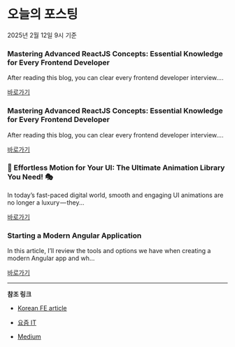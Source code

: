 # 오늘의 포스팅 
2025년 2월 12일 9시 기준 

### Mastering Advanced ReactJS Concepts: Essential Knowledge for Every Frontend Developer 

 After reading this blog, you can clear every frontend developer interview.... 

 [바로가기](https://medium.com/m/signin?actionUrl=https%3A%2F%2Fmedium.com%2F_%2Fbookmark%2Fp%2F8123cf0b13ab&operation=register&redirect=https%3A%2F%2Fmedium.com%2F%40shivambhadani_%2Fmastering-advanced-reactjs-concepts-essential-knowledge-for-every-frontend-developer-8123cf0b13ab&source=---recommended_stories---front_end_development---0-84----------------bookmark_preview----cead5479_b3e4_4eed_923d_d6aced36a42e-------) 

### Mastering Advanced ReactJS Concepts: Essential Knowledge for Every Frontend Developer 

 After reading this blog, you can clear every frontend developer interview.... 

 [바로가기](https://medium.com/m/signin?actionUrl=https%3A%2F%2Fmedium.com%2F_%2Fbookmark%2Fp%2F8123cf0b13ab&operation=register&redirect=https%3A%2F%2Fmedium.com%2F%40shivambhadani_%2Fmastering-advanced-reactjs-concepts-essential-knowledge-for-every-frontend-developer-8123cf0b13ab&source=---recommended_stories---react---0-84----------------bookmark_preview----f09350b3_b4c6_424f_8f61_52def7168711-------) 

### 🚀 Effortless Motion for Your UI: The Ultimate Animation Library You Need! 🎭 

 In today’s fast-paced digital world, smooth and engaging UI animations are no longer a luxury — they... 

 [바로가기](https://medium.com/m/signin?actionUrl=https%3A%2F%2Fmedium.com%2F_%2Fbookmark%2Fp%2F75747c5f6ce3&operation=register&redirect=https%3A%2F%2Fmedium.com%2Flets-code-future%2Feffortless-motion-for-your-ui-the-ultimate-animation-library-you-need-75747c5f6ce3&source=---recommended_stories---javascript---0-84----------------bookmark_preview----c7b270de_a891_40b7_8cba_06e3dfb6f600-------) 

### Starting a Modern Angular Application 

 In this article, I’ll review the tools and options we have when creating a modern Angular app and wh... 

 [바로가기](https://medium.com/m/signin?actionUrl=https%3A%2F%2Fmedium.com%2F_%2Fbookmark%2Fp%2F9cbe409ee610&operation=register&redirect=https%3A%2F%2Fmedium.com%2F%40eugeniyoz%2Fstarting-a-modern-angular-application-9cbe409ee610&source=---recommended_stories---typescript---0-84----------------bookmark_preview----3f4244e3_f69b_45fe_8487_fc6511b5cfe2-------) 

---

**참조 링크**

- [Korean FE article](https://kofearticle.substack.com) 

- [요즘 IT](https://yozm.wishket.com/magazine) 

- [Medium](https://medium.com) 

